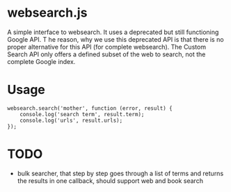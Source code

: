 # websearch.js
A simple interface to websearch. It uses a deprecated but still functioning Google API. T
he reason, why we use this deprecated API is that there is no proper alternative for this API (for complete websearch). 
The Custom Search API only offers a defined subset of the web to search, not the complete Google index.

# Usage

    websearch.search('mother', function (error, result) {
        console.log('search term', result.term);
        console.log('urls', result.urls);
    });

# TODO

- bulk searcher, that step by step goes through a list of terms and returns the results in one callback, should support web and book search